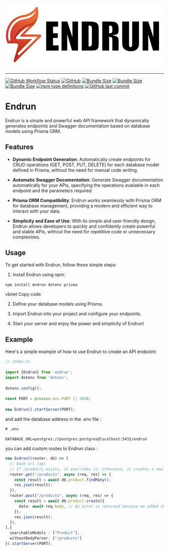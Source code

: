 <div align="center">
  <img src="https://raw.githubusercontent.com/MooudMohammady/endrun/master/images/logo.png" width="500" height="auto" alt="Hono"/>
</div>
<hr />

[![GitHub Workflow Status](https://img.shields.io/github/actions/workflow/status/honojs/hono/ci.yml?branch=main)](https://github.com/MooudMohammady/endrun/actions)
[![GitHub](https://img.shields.io/badge/License-MIT-g)](https://github.com/MooudMohammady/endrun/blob/main/LICENSE)
[![Bundle Size](https://img.shields.io/badge/minifide_size-29_kB-blue)](https://)
[![Bundle Size](https://img.shields.io/badge/minzipped_size-8.5_kB-blue)](https://)
[![Bundle Size](https://img.shields.io/bundlephobia/minzip/hono)](https://bundlephobia.com/result?p=hono)
[![npm type definitions](https://img.shields.io/badge/types-TypeScript-blue)](https://github.com/MooudMohammady/endrun/commits/main)
[![GitHub last commit](https://img.shields.io/badge/last_commit-today-g)](https://github.com/MooudMohammady/endrun/commits/main)

# Endrun

Endrun is a simple and powerful web API framework that dynamically generates endpoints and Swagger documentation based on database models using Prisma ORM.

## Features

- **Dynamic Endpoint Generation**: Automatically create endpoints for CRUD operations (GET, POST, PUT, DELETE) for each database model defined in Prisma, without the need for manual code writing.
  
- **Automatic Swagger Documentation**: Generate Swagger documentation automatically for your APIs, specifying the operations available in each endpoint and the parameters required.
  
- **Prisma ORM Compatibility**: Endrun works seamlessly with Prisma ORM for database management, providing a modern and efficient way to interact with your data.

- **Simplicity and Ease of Use**: With its simple and user-friendly design, Endrun allows developers to quickly and confidently create powerful and stable APIs, without the need for repetitive code or unnecessary complexities.
## Usage

To get started with Endrun, follow these simple steps:

1. Install Endrun using npm:

`
npm install endrun dotenv prisma
`

vbnet
Copy code

2. Define your database models using Prisma.

3. Import Endrun into your project and configure your endpoints.

4. Start your server and enjoy the power and simplicity of Endrun!

## Example

Here's a simple example of how to use Endrun to create an API endpoint:

```typescript
// index.ts

import {Endrun} from 'endrun';
import dotenv from 'dotenv';

dotenv.config();

const PORT = process.env.PORT || 3030;

new Endrun().startServer(PORT);
```

and add the database address in the .env file :
```env
# .env

DATABASE_URL=postgres://postgres:postgres@localhost:5432/endrun
```

you can add custom routes to Endrun class : 
```ts
new Endrun((router, db) => [
  // base url /api
  // If /products exists, it overrides it; otherwise, it creates a new endpoint.
  router.get("/products", async (req, res) => {
    const result = await db.product.findMany();
    res.json(result);
  }),
  router.post("/products", async (req, res) => {
    const result = await db.product.create({
      data: await req.body, // An error is returned because we added that path to the withoutBodyParser !
    });
    res.json(result);
  }),
],{
  searchableModels : ["Product"],
  withoutBodyParser: ["/products"]
}).startServer(PORT);
```